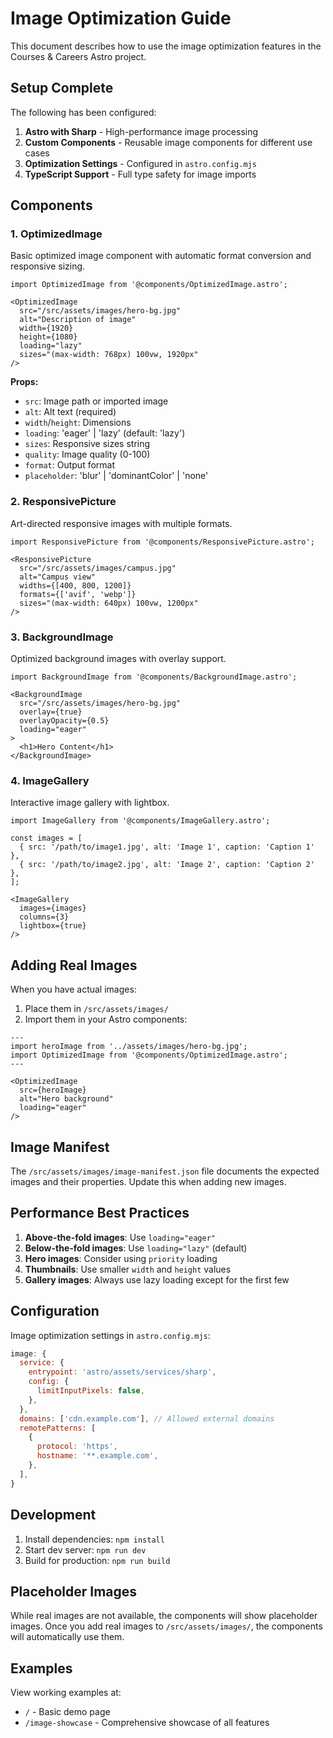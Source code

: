 # Image Optimization Guide

This document describes how to use the image optimization features in the Courses & Careers Astro project.

## Setup Complete

The following has been configured:

1. **Astro with Sharp** - High-performance image processing
2. **Custom Components** - Reusable image components for different use cases
3. **Optimization Settings** - Configured in `astro.config.mjs`
4. **TypeScript Support** - Full type safety for image imports

## Components

### 1. OptimizedImage

Basic optimized image component with automatic format conversion and responsive sizing.

```astro
import OptimizedImage from '@components/OptimizedImage.astro';

<OptimizedImage
  src="/src/assets/images/hero-bg.jpg"
  alt="Description of image"
  width={1920}
  height={1080}
  loading="lazy"
  sizes="(max-width: 768px) 100vw, 1920px"
/>
```

**Props:**
- `src`: Image path or imported image
- `alt`: Alt text (required)
- `width`/`height`: Dimensions
- `loading`: 'eager' | 'lazy' (default: 'lazy')
- `sizes`: Responsive sizes string
- `quality`: Image quality (0-100)
- `format`: Output format
- `placeholder`: 'blur' | 'dominantColor' | 'none'

### 2. ResponsivePicture

Art-directed responsive images with multiple formats.

```astro
import ResponsivePicture from '@components/ResponsivePicture.astro';

<ResponsivePicture
  src="/src/assets/images/campus.jpg"
  alt="Campus view"
  widths={[400, 800, 1200]}
  formats={['avif', 'webp']}
  sizes="(max-width: 640px) 100vw, 1200px"
/>
```

### 3. BackgroundImage

Optimized background images with overlay support.

```astro
import BackgroundImage from '@components/BackgroundImage.astro';

<BackgroundImage
  src="/src/assets/images/hero-bg.jpg"
  overlay={true}
  overlayOpacity={0.5}
  loading="eager"
>
  <h1>Hero Content</h1>
</BackgroundImage>
```

### 4. ImageGallery

Interactive image gallery with lightbox.

```astro
import ImageGallery from '@components/ImageGallery.astro';

const images = [
  { src: '/path/to/image1.jpg', alt: 'Image 1', caption: 'Caption 1' },
  { src: '/path/to/image2.jpg', alt: 'Image 2', caption: 'Caption 2' },
];

<ImageGallery
  images={images}
  columns={3}
  lightbox={true}
/>
```

## Adding Real Images

When you have actual images:

1. Place them in `/src/assets/images/`
2. Import them in your Astro components:

```astro
---
import heroImage from '../assets/images/hero-bg.jpg';
import OptimizedImage from '@components/OptimizedImage.astro';
---

<OptimizedImage
  src={heroImage}
  alt="Hero background"
  loading="eager"
/>
```

## Image Manifest

The `/src/assets/images/image-manifest.json` file documents the expected images and their properties. Update this when adding new images.

## Performance Best Practices

1. **Above-the-fold images**: Use `loading="eager"`
2. **Below-the-fold images**: Use `loading="lazy"` (default)
3. **Hero images**: Consider using `priority` loading
4. **Thumbnails**: Use smaller `width` and `height` values
5. **Gallery images**: Always use lazy loading except for the first few

## Configuration

Image optimization settings in `astro.config.mjs`:

```js
image: {
  service: {
    entrypoint: 'astro/assets/services/sharp',
    config: {
      limitInputPixels: false,
    },
  },
  domains: ['cdn.example.com'], // Allowed external domains
  remotePatterns: [
    {
      protocol: 'https',
      hostname: '**.example.com',
    },
  ],
}
```

## Development

1. Install dependencies: `npm install`
2. Start dev server: `npm run dev`
3. Build for production: `npm run build`

## Placeholder Images

While real images are not available, the components will show placeholder images. Once you add real images to `/src/assets/images/`, the components will automatically use them.

## Examples

View working examples at:
- `/` - Basic demo page
- `/image-showcase` - Comprehensive showcase of all features